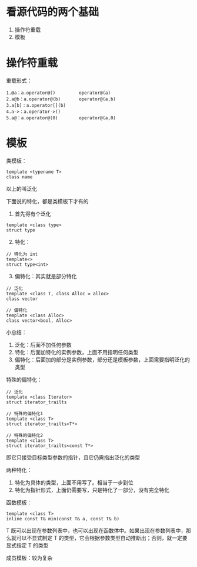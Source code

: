 # 看源代码的两个基础

1. 操作符重载
2. 模板

# 操作符重载

重载形式：
```
1.@a：a.operator@()         operator@(a)
2.a@b：a.operator@(b)       operator@(a,b)
3.a[b]：a.operator[](b)
4.a->：a.operator->()
5.a@：a.operator@(0)        operator@(a,0)
```

# 模板

类模板：
```
template <typename T>
class name
```

以上的叫泛化

下面说的特化，都是类模板下才有的

1. 首先得有个泛化
```
template <class type>
struct type
```

2. 特化：
```
// 特化为 int
template<> 
struct type<int>
```

3. 偏特化：其实就是部分特化
```
// 泛化
template <class T, class Alloc = alloc>
class vector

// 偏特化
template <class Alloc>
class vector<bool, Alloc>
```

小总结：
1. 泛化：后面不加任何参数
2. 特化：后面加特化的实例参数，上面不用指明任何类型
3. 偏特化：后面加的部分是实例参数，部分还是模板参数，上面需要指明泛化的类型

特殊的偏特化：
```
// 泛化
template <class Iterator>
struct iterator_trailts

// 特殊的偏特化1
template <class T>
struct iterator_trailts<T*>

// 特殊的偏特化2
template <class T>
struct iterator_trailts<const T*>
```
即它只接受目标类型参数的指针，且它仍需指出泛化的类型

两种特化：
1. 特化为具体的类型，上面不用写了。相当于一步到位
2. 特化为指针形式，上面仍需要写，只是特化了一部分，没有完全特化

函数模板：
```
template <class T>
inline const T& min(const T& a, const T& b)
```

T 既可以出现在参数列表中，也可以出现在函数体中。如果出现在参数列表中，那么就可以不显式制定 T 的类型，它会根据参数类型自动推断出；否则，就一定要显式指定 T 的类型

成员模板：较为复杂
